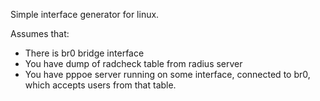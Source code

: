    Simple interface generator for linux.

Assumes that: 

 * There is br0 bridge interface
 * You have dump of radcheck table from radius server
 * You have pppoe server running on some interface, connected to br0, which accepts users from that table.
